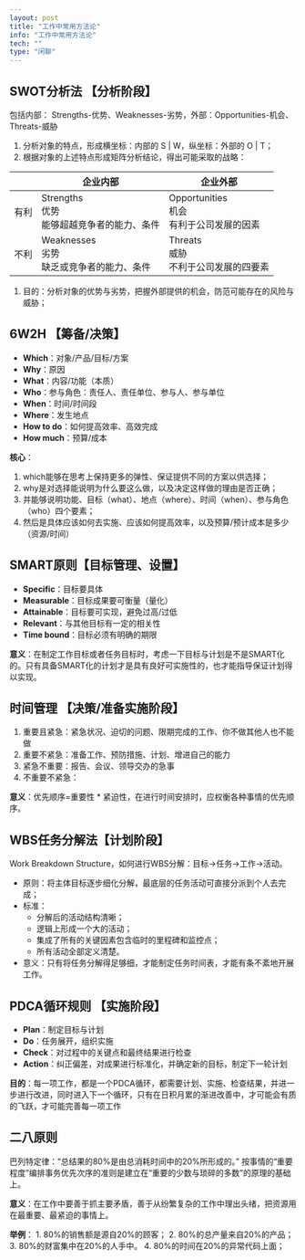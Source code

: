 ```yaml
---
layout: post
title: "工作中常用方法论"
info: "工作中常用方法论"
tech: ""
type: "闲聊"
---
```





## **SWOT分析法 【分析阶段】**

包括内部： Strengths-优势、Weaknesses-劣势，外部：Opportunities-机会、Threats-威胁

1.  分析对象的特点，形成横坐标：内部的 S | W，纵坐标：外部的 O | T；
2.  根据对象的上述特点形成矩阵分析结论，得出可能采取的战略：

|      | 企业内部                                            | 企业外部                                          |
| ---- | --------------------------------------------------- | ------------------------------------------------- |
| 有利 | Strengths<br />优势<br />能够超越竞争者的能力、条件 | Opportunities<br />机会<br />有利于公司发展的因素 |
| 不利 | Weaknesses<br />劣势<br />缺乏或竞争者的能力、条件  | Threats<br />威胁<br />不利于公司发展的四要素     |

1.  目的：分析对象的优势与劣势，把握外部提供的机会，防范可能存在的风险与威胁；

## **6W2H 【筹备/决策】**

-   **Which**：对象/产品/目标/方案
-   **Why**：原因
-   **What**：内容/功能（本质）
-   **Who**：参与角色：责任人、责任单位、参与人、参与单位
-   **When**：时间/时间段
-   **Where**：发生地点
-   **How to do**：如何提高效率、高效完成
-   **How much**：预算/成本

**核心**：

1.  which能够在思考上保持更多的弹性、保证提供不同的方案以供选择；
2.  why是对选择能说明为什么要这么做，以及决定这样做的理由是否正确；
3.  并能够说明功能、目标（what）、地点（where）、时间（when）、参与角色（who）四个要素；
4.  然后是具体应该如何去实施、应该如何提高效率，以及预算/预计成本是多少（资源/时间）

## **SMART原则【目标管理、设置】**

-   **Specific**：目标要具体
-   **Measurable**：目标成果要可衡量（量化）
-   **Attainable**：目标要可实现，避免过高/过低
-   **Relevant**：与其他目标有一定的相关性
-   **Time bound**：目标必须有明确的期限

**意义**：在制定工作目标或者任务目标时，考虑一下目标与计划是不是SMART化的。只有具备SMART化的计划才是具有良好可实施性的，也才能指导保证计划得以实现。

## **时间管理 【决策/准备实施阶段】**

1.  重要且紧急：紧急状况、迫切的问题、限期完成的工作、你不做其他人也不能做
2.  重要不紧急：准备工作、预防措施、计划、增进自己的能力
3.  紧急不重要：报告、会议、领导交办的急事
4.  不重要不紧急：

**意义**：优先顺序=重要性 * 紧迫性，在进行时间安排时，应权衡各种事情的优先顺序。

## **WBS任务分解法【计划阶段】**

Work Breakdown Structure，如何进行WBS分解：目标→任务→工作→活动。

-   原则：将主体目标逐步细化分解，最底层的任务活动可直接分派到个人去完成；
-   标准：
    -   分解后的活动结构清晰；
    -   逻辑上形成一个大的活动；
    -   集成了所有的关键因素包含临时的里程碑和监控点；
    -   所有活动全部定义清楚。
-   意义：只有将任务分解得足够细，才能制定任务时间表，才能有条不紊地开展工作。

## **PDCA循环规则 【实施阶段】**

-   **Plan**：制定目标与计划
-   **Do**：任务展开，组织实施
-   **Check**：对过程中的关键点和最终结果进行检查
-   **Action**：纠正偏差，对成果进行标准化，并确定新的目标，制定下一轮计划

**目的**：每一项工作，都是一个PDCA循环，都需要计划、实施、检查结果，并进一步进行改进，同时进入下一个循环，只有在日积月累的渐进改善中，才可能会有质的飞跃，才可能完善每一项工作

## **二八原则**

巴列特定律：“总结果的80%是由总消耗时间中的20%所形成的。” 按事情的“重要程度”编排事务优先次序的准则是建立在“重要的少数与琐碎的多数”的原理的基础上。

**意义**：在工作中要善于抓主要矛盾，善于从纷繁复杂的工作中理出头绪，把资源用在最重要、最紧迫的事情上。

**举例**： 1. 80%的销售额是源自20%的顾客； 2. 80%的总产量来自20%的产品； 3. 80%的财富集中在20%的人手中。 4. 80%的时间在20%的异常代码上面；

